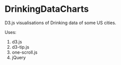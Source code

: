 DrinkingDataCharts
==================

D3.js visualisations of Drinking data of some US cities.

Uses:
  1. d3.js
  2. d3-tip.js
  3. one-scroll.js
  4. jQuery
